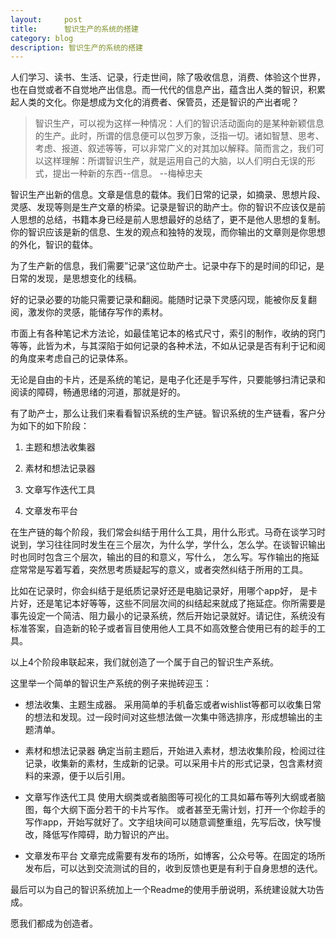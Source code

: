 ```yaml
---
layout:     post
title:      智识生产的系统的搭建
category: blog
description: 智识生产的系统的搭建
---
```



人们学习、读书、生活、记录，行走世间，除了吸收信息，消费、体验这个世界，也在自觉或者不自觉地产出信息。而一代代的信息产出，蕴含出人类的智识，积累起人类的文化。你是想成为文化的消费者、保管员，还是智识的产出者呢？ 

> 智识生产，可以视为这样一种情况：人们的智识活动面向的是某种新颖信息的生产。此时，所谓的信息便可以包罗万象，泛指一切。诸如智慧、思考、考虑、报道、叙述等等，可以非常广义的对其加以解释。简而言之，我们可以这样理解：所谓智识生产，就是运用自己的大脑，以人们明白无误的形式，提出一种新的东西--信息。 
--梅棹忠夫 

智识生产出新的信息。文章是信息的载体。我们日常的记录，如摘录、思想片段、灵感、发现等则是生产文章的桥梁。记录是智识的助产士。你的智识不应该仅是前人思想的总结，书籍本身已经是前人思想最好的总结了，更不是他人思想的复制。你的智识应该是新的信息、生发的观点和独特的发现，而你输出的文章则是你思想的外化，智识的载体。 

为了生产新的信息，我们需要”记录“这位助产士。记录中存下的是时间的印记，是日常的发现，是思想变化的线稿。 

好的记录必要的功能只需要记录和翻阅。能随时记录下灵感闪现，能被你反复翻阅，激发你的灵感，能储存写作的素材。 

市面上有各种笔记术方法论，如最佳笔记本的格式尺寸，索引的制作，收纳的窍门等等，此皆为术，与其深陷于如何记录的各种术法，不如从记录是否有利于记和阅的角度来考虑自己的记录体系。 

无论是自由的卡片，还是系统的笔记，是电子化还是手写件，只要能够扫清记录和阅读的障碍，畅通思绪的河道，那就是好的。 

有了助产士，那么让我们来看看智识系统的生产链。智识系统的生产链看，客户分为如下的如下阶段： 

1. 主题和想法收集器 

2. 素材和想法记录器 

3. 文章写作迭代工具 

4. 文章发布平台 

在生产链的每个阶段，我们常会纠结于用什么工具，用什么形式。马奇在谈学习时说到，学习往往同时发生在三个层次，为什么学，学什么，怎么学。在谈智识输出时也同时包含三个层次，输出的目的和意义，写什么， 怎么写。写作输出的拖延症常常是写着写着，突然思考质疑起写的意义，或者突然纠结于所用的工具。 

比如在记录时，你会纠结于是纸质记录好还是电脑记录好，用哪个app好， 是卡片好，还是笔记本好等等，这些不同层次间的纠结起来就成了拖延症。你所需要是事先设定一个简洁、阻力最小的记录系统，然后开始记录就好。请记住，系统没有标准答案，自造新的轮子或者盲目使用他人工具不如高效整合使用已有的趁手的工具。 

以上4个阶段串联起来，我们就创造了一个属于自己的智识生产系统。 

这里举一个简单的智识生产系统的例子来抛砖迎玉：
 
* 想法收集、主题生成器。 
采用简单的手机备忘或者wishlist等都可以收集日常的想法和发现。过一段时间对这些想法做一次集中筛选排序，形成想输出的主题清单。 

* 素材和想法记录器 
确定当前主题后，开始进入素材，想法收集阶段，检阅过往记录，收集新的素材，生成新的记录。可以采用卡片的形式记录，包含素材资料的来源，便于以后引用。 

* 文章写作迭代工具 
使用大纲类或者脑图等可视化的工具如幕布等列大纲或者脑图，每个大纲下面分若干的卡片写作。 或者甚至无需计划，打开一个你趁手的写作app，开始写就好了。文字组块间可以随意调整重组，先写后改，快写慢改，降低写作障碍，助力智识的产出。 

* 文章发布平台 
文章完成需要有发布的场所，如博客，公众号等。在固定的场所发布后，可以达到交流测试的目的，收到反馈也更是有利于自身思想的迭代。 

最后可以为自己的智识系统加上一个Readme的使用手册说明，系统建设就大功告成。
 
愿我们都成为创造者。 



